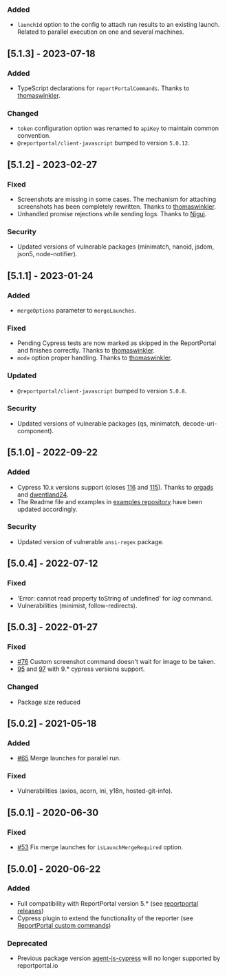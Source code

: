 ### Added
- `launchId` option to the config to attach run results to an existing launch. Related to parallel execution on one and several machines.

## [5.1.3] - 2023-07-18
### Added
- TypeScript declarations for `reportPortalCommands`. Thanks to [thomaswinkler](https://github.com/thomaswinkler).
### Changed
- `token` configuration option was renamed to `apiKey` to maintain common convention.
- `@reportportal/client-javascript` bumped to version `5.0.12`.

## [5.1.2] - 2023-02-27
### Fixed
- Screenshots are missing in some cases. The mechanism for attaching screenshots has been completely rewritten. Thanks to [thomaswinkler](https://github.com/thomaswinkler).
- Unhandled promise rejections while sending logs. Thanks to [Nigui](https://github.com/Nigui).
### Security
- Updated versions of vulnerable packages (minimatch, nanoid, jsdom, json5, node-notifier).

## [5.1.1] - 2023-01-24
### Added
- `mergeOptions` parameter to `mergeLaunches`.
### Fixed
- Pending Cypress tests are now marked as skipped in the ReportPortal and finishes correctly. Thanks to [thomaswinkler](https://github.com/thomaswinkler).
- `mode` option proper handling. Thanks to [thomaswinkler](https://github.com/thomaswinkler).
### Updated
- `@reportportal/client-javascript` bumped to version `5.0.8`.
### Security
- Updated versions of vulnerable packages (qs, minimatch, decode-uri-component).

## [5.1.0] - 2022-09-22
### Added
- Cypress 10.x versions support (closes [116](https://github.com/reportportal/agent-js-cypress/issues/116) and [115](https://github.com/reportportal/agent-js-cypress/issues/115)). Thanks to [orgads](https://github.com/orgads) and [dwentland24](https://github.com/dwentland24).
- The Readme file and examples in [examples repository](https://github.com/reportportal/examples-js) have been updated accordingly.
### Security
- Updated version of vulnerable `ansi-regex` package.

## [5.0.4] - 2022-07-12
### Fixed
- 'Error: cannot read property toString of undefined' for _log_ command.
- Vulnerabilities (minimist, follow-redirects).

## [5.0.3] - 2022-01-27
### Fixed
- [#76](https://github.com/reportportal/agent-js-cypress/issues/76) Custom screenshot command doesn't wait for image to be taken.
- [95](https://github.com/reportportal/agent-js-cypress/issues/95) and [97](https://github.com/reportportal/agent-js-cypress/issues/97) with 9.* cypress versions support.
### Changed
- Package size reduced

## [5.0.2] - 2021-05-18
### Added
- [#65](https://github.com/reportportal/agent-js-cypress/issues/65) Merge launches for parallel run.
### Fixed
- Vulnerabilities (axios, acorn, ini, y18n, hosted-git-info).

## [5.0.1] - 2020-06-30
### Fixed
- [#53](https://github.com/reportportal/agent-js-cypress/issues/53) Fix merge launches for `isLaunchMergeRequired` option.

## [5.0.0] - 2020-06-22
### Added
- Full compatibility with ReportPortal version 5.* (see [reportportal releases](https://github.com/reportportal/reportportal/releases))
- Cypress plugin to extend the functionality of the reporter (see [ReportPortal custom commands](https://github.com/reportportal/agent-js-cypress#reportportal-custom-commands))
### Deprecated
- Previous package version [agent-js-cypress](https://www.npmjs.com/package/agent-js-cypress) will no longer supported by reportportal.io
